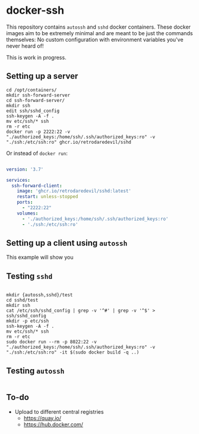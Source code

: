 # docker-ssh

This repository contains `autossh` and `sshd` docker containers.
These docker images aim to be extremely minimal and are meant to be just the commands themselves:
No custom configuration with environment variables you've never heard of!

This is work in progress.

## Setting up a server

```shell
cd /opt/containers/
mkdir ssh-forward-server
cd ssh-forward-server/
mkdir ssh
edit ssh/sshd_config
ssh-keygen -A -f .
mv etc/ssh/* ssh
rm -r etc
docker run -p 2222:22 -v "./authorized_keys:/home/ssh/.ssh/authorized_keys:ro" -v "./ssh:/etc/ssh:ro" ghcr.io/retrodaredevil/sshd
```

Or instead of `docker run`:

```yaml

version: '3.7'

services:
  ssh-forward-client:
    image: 'ghcr.io/retrodaredevil/sshd:latest'
    restart: unless-stopped
    ports:
      - "2222:22"
    volumes:
      - './authorized_keys:/home/ssh/.ssh/authorized_keys:ro'
      - './ssh:/etc/ssh:ro'
```

## Setting up a client using `autossh`

This example will show you



## Testing `sshd`

```shell

mkdir {autossh,sshd}/test
cd sshd/test
mkdir ssh
cat /etc/ssh/sshd_config | grep -v '^#' | grep -v '^$' > ssh/sshd_config
mkdir -p etc/ssh
ssh-keygen -A -f .
mv etc/ssh/* ssh
rm -r etc
sudo docker run --rm -p 8022:22 -v "./authorized_keys:/home/ssh/.ssh/authorized_keys:ro" -v "./ssh:/etc/ssh:ro" -it $(sudo docker build -q ..)
```

## Testing `autossh`

```shell
```

## To-do
* Upload to different central registries
  * https://quay.io/
  * https://hub.docker.com/